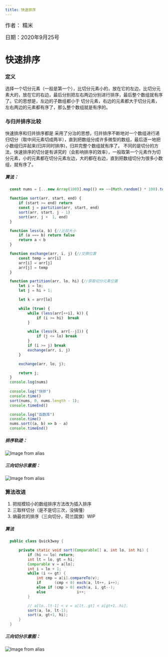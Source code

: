 ```yaml
---
title: 快速排序
---
```


<big>作者： 糯米</big>

<big>日期：2020年9月25号</big>

# 快速排序

### 定义
选择一个切分元素（一般是第一个），比切分元素小的，放在它的左边，比切分元素大的，放在它的右边，最后分别把左右两边分别进行排序，最后整个数组就有序了。它的思想是，左边的子数组都小于
切分元素，右边的元素都大于切分元素，左右两边的元素都有序了，那么整个数组就是有序的。

### 与归并排序比较
快速排序和归并排序都是 采用了分治的思想，归并排序不断地对一个数组进行递归切分（取中间元素切成两半），直到把数组分成许多微型的数组，最后逐一地把小数组归并起来(归并同时排序)，归并完整个数组就有序了。
不同的是切分的方法，快速排序的切分是有讲究的（会影响排序的效率），一般取第一个元素作为切分元素，小的元素都在切分元素左边，大的都在右边，直到把数组切分为很多小数组，就有序了。

##### 算法：
  ```javascript
    const nums = [...new Array(100)].map(() => ~~(Math.random() * 100).toFixed(0)) 

    function sort(arr, start, end) {
        if (start >= end) return
        const j = partition(arr, start, end)
        sort(arr, start, j - 1)
        sort(arr, j +  1, end)
    }

    function less(a, b) {//比较大小
        if (a === b) return false
        return a < b
    }

    function exchange(arr, i, j) {//交换位置
        const temp = arr[i]
        arr[i] = arr[j]
        arr[j] = temp
    }

    function partition(arr, lo, hi) {//获取切分元素位置
        let i = lo;
        let j = hi + 1;

        let k = arr[lo]

        while (true) {
            while (less(arr[++i], k)) {
                if (i >= hi)  break
            }

            while (less(k, arr[--j])) {
                if (j <= lo) break
            }
            if (i >= j) break
            exchange(arr, i, j)
        }

        exchange(arr, lo, j);

        return j;
    }
    console.log(nums)
    
    console.log("快排")
    console.time()
    sort(nums, 0, nums.length - 1);
    console.timeEnd()

    console.log("函数库")
    console.time()
    nums.sort((a, b) => b - a)
    console.timeEnd()
  ```

  ##### 排序轨迹：

  ![Image from alias](~@images/code/quicksort.png)

  ##### 三向切分示意图：

  ![Image from alias](~@images/code/partitioning-overview.png)


### 算法改进    
1. 把规模较小的数组排序方法改为插入排序
2. 三取样切分（是不是切三次，没搞懂）
3. 熵最优的排序（三向切分，荷兰国旗）WIP
  ##### 算法
  ```java
    public class Quick3way {

        private static void sort(Comparable[] a, int lo, int hi) { 
            if (hi <= lo) return;
            int lt = lo, gt = hi;
            Comparable v = a[lo];
            int i = lo + 1;
            while (i <= gt) {
                int cmp = a[i].compareTo(v);
                if      (cmp < 0) exch(a, lt++, i++);
                else if (cmp > 0) exch(a, i, gt--);
                else              i++;
            }

            // a[lo..lt-1] < v = a[lt..gt] < a[gt+1..hi]. 
            sort(a, lo, lt-1);
            sort(a, gt+1, hi);
        }
    }
   ```

  ##### 三向切分示意图：

  ![Image from alias](~@images/code/partitioning3-overview.png)
